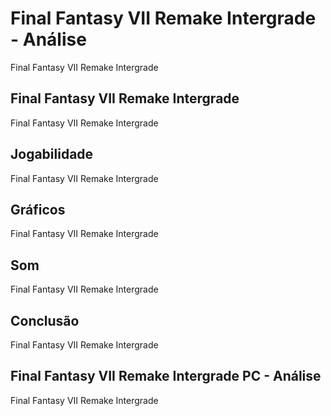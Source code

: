 ---
---

# Final Fantasy VII Remake Intergrade - Análise

Final Fantasy VII Remake Intergrade

## Final Fantasy VII Remake Intergrade

Final Fantasy VII Remake Intergrade

## Jogabilidade

Final Fantasy VII Remake Intergrade

## Gráficos

Final Fantasy VII Remake Intergrade

## Som

Final Fantasy VII Remake Intergrade

## Conclusão

Final Fantasy VII Remake Intergrade

## Final Fantasy VII Remake Intergrade PC - Análise

Final Fantasy VII Remake Intergrade
